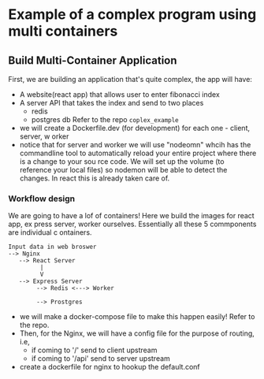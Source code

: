 # Example of a complex program using multi containers
## Build Multi-Container Application
First, we are building an application that's quite complex, the app will have:
  - A website(react app) that allows user to enter fibonacci index
  - A server API that takes the index and send to two places
    - redis 
    - postgres db
Refer to the repo ```coplex_example```
- we will create a Dockerfile.dev (for development) for each one - client, server, w    orker
- notice that for server and worker we will use "nodeomn" whcih has the commandline     tool to automatically reload your entire project where there is a change to your sou    rce code. We will set up the volume (to reference your local files) so nodemon will     be able to detect the changes. In react this is already taken care of.
### Workflow design
We are going to have a lof of containers! Here we build the images for react app, ex    press server, worker ourselves. Essentially all these 5 commponents are individual c    ontainers.
```
Input data in web broswer
--> Nginx 
   --> React Server
         |
         V
   --> Express Server
        --> Redis <---> Worker
        
        --> Prostgres
```
- we will make a docker-compose file to make this happen easily! Refer to the repo.
- Then, for the Nginx, we will have a config file for the purpose of routing, i.e, 
  - if coming to '/' send to client upstream
  - if coming to '/api' send to server upstream
- create a dockerfile for nginx to hookup the default.conf


